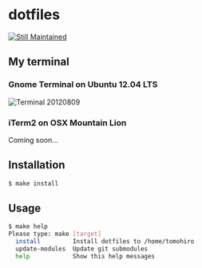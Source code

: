 dotfiles
================================================================================

[![Still Maintained](http://stillmaintained.com/Tomohiro/dotfiles.png)](http://stillmaintained.com/Tomohiro/dotfiles)


My terminal
--------------------------------------------------------------------------------

### Gnome Terminal on Ubuntu 12.04 LTS

![Terminal 20120809](http://dl.dropbox.com/u/173097/junk/terminal-ss-20120809.png)


### iTerm2 on OSX Mountain Lion

Coming soon...



Installation
--------------------------------------------------------------------------------

```sh
$ make install
```

Usage
--------------------------------------------------------------------------------

```sh
$ make help
Please type: make [target]
  install         Install dotfiles to /home/tomohiro
  update-modules  Update git submodules
  help            Show this help messages
```

